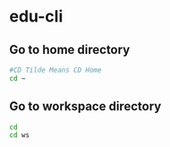 # edu-cli

## Go to home directory

``` bash
#CD Tilde Means CD Home
cd ~
```

## Go to workspace directory

``` bash
cd
cd ws
```


